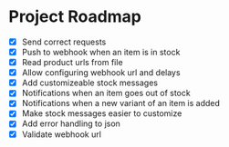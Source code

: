 # Project Roadmap

- [x] Send correct requests
- [x] Push to webhook when an item is in stock
- [x] Read product urls from file
- [x] Allow configuring webhook url and delays
- [x] Add customizeable stock messages
- [x] Notifications when an item goes out of stock
- [x] Notifications when a new variant of an item is added
- [x] Make stock messages easier to customize
- [x] Add error handling to json
- [x] Validate webhook url